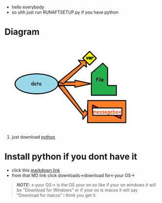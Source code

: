 - hello everybody
- so uhh just run RUNAFTSETUP.py if you have python
# Diagram
![a diagram turning data into a variable file and a message](Untitled.png "data into things")
1. just download <ins>python</ins>
# Install python if you dont have it
- click this [markdown link](https://www.python.org)
- from that MD link click downloads->download for<-your OS->
> **_NOTE:_** <-your OS-> is the OS your on so like if your on windows it will be "Download for Windows" or if your os is macos it will say "Download for macos" i think you get it.